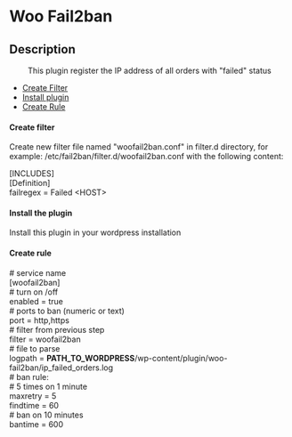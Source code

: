 # Woo Fail2ban
## Description
<p align="center">This plugin register the IP address of all orders with "failed" status</p>

<!--ts-->
   * [Create Filter](#create_filter)
   * [Install plugin](#install_plugin)
   * [Create Rule](#create_rule)
<!--te-->
<h4 id="create_filter"> 
	Create filter
</h4>
<p>
  Create new filter file named "woofail2ban.conf" in filter.d directory, for example: /etc/fail2ban/filter.d/woofail2ban.conf with the following content:
  <p>[INCLUDES]<br>
[Definition]<br>
failregex = Failed &lt;HOST&gt;
</p>
</p>
<h4 id="install_plugin"> 
	Install the plugin
</h4>
<p>
  Install this plugin in your wordpress installation
</p>
</p>
<h4 id="create_rule"> 
	Create rule
</h4>
<p>
  # service name<br>
[woofail2ban]<br>
# turn on /off<br>
enabled  = true<br>
# ports to ban (numeric or text)<br>
port     = http,https<br>
# filter from previous step<br>
filter   = woofail2ban<br>
# file to parse<br>
logpath  = <b>PATH_TO_WORDPRESS</b>/wp-content/plugin/woo-fail2ban/ip_failed_orders.log<br> 
# ban rule:<br>
# 5 times on 1 minute<br>
maxretry = 5<br>
findtime = 60<br>
# ban on 10 minutes<br>
bantime = 600<br>


</p>
</p>
